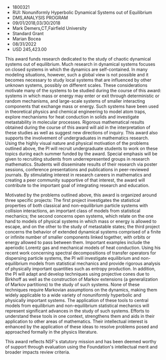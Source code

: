 
* 1800321
* RUI: Nonuniformly Hyperbolic Dynamical Systems out of Equilibrium
* DMS,ANALYSIS PROGRAM
* 09/01/2018,03/30/2018
* Mark Demers,CT,Fairfield University
* Standard Grant
* Marian Bocea
* 08/31/2022
* USD 245,423.00

This award funds research dedicated to the study of chaotic dynamical systems
out of equilibrium. Much research in dynamical systems focuses on closed systems
in which the dynamics are self-contained. In many modeling situations, however,
such a global view is not possible and it becomes necessary to study local
systems that are influenced by other unknown systems, possibly on different
scales. These considerations motivate many of the systems to be studied during
the course of this award: systems in which mass or energy may enter or exit
through deterministic or random mechanisms, and large-scale systems of smaller
interacting components that exchange mass or energy. Such systems have been used
in theoretical physics and chemical engineering to model atom traps, explore
mechanisms for heat conduction in solids and investigate metastability in
molecular processes. Rigorous mathematical results obtained during the course of
this award will aid in the interpretation of these studies as well as suggest
new directions of inquiry. This award also supports the involvement of
undergraduates in mathematics research. Using the highly visual nature and
physical motivation of the problems outlined above, the PI will recruit
undergraduate students to work on these topics during each summer funded by the
award. Special emphasis will be given to recruiting students from
underrepresented groups in research mathematics. Students will disseminate
results of their research via poster sessions, conference presentations and
publications in peer-reviewed journals. By stimulating interest in research
careers in mathematics and creating a peer community supportive of that
interest, the award will contribute to the important goal of integrating
research and education.

Motivated by the problems outlined above, this award is organized around three
specific projects: The first project investigates the statistical properties of
both classical and non-equilibrium particle systems with collision interactions,
an important class of models from statistical mechanics; the second concerns
open systems, which relate on the one hand to models of physical systems in
which mass or energy is allowed to escape, and on the other to the study of
metastable states; the third project concerns the behavior of extended dynamical
systems comprised of a finite or infinite number of smaller components linked
together, with orbits or energy allowed to pass between them. Important examples
include the aperiodic Lorentz gas and mechanical models of heat conduction.
Using his recent work concerning spectral decompositions of transfer operators
for dispersing particle systems, the PI will investigate equilibrium and non-
equilibrium models from statistical mechanics and provide rigorous analysis of
physically important quantities such as entropy production. In addition, the PI
will adapt and develop techniques using projective cones due to Birkhoff as well
as the construction of Markov extensions (a generalization of Markov partitions)
to the study of such systems. None of these techniques require Markovian
assumptions on the dynamics, making them widely applicable to a wide variety of
nonuniformly hyperbolic and physically important systems. The application of
these tools to central models from equilibrium and non-equilibrium statistical
mechanics will represent significant advances in the study of such systems.
Efforts to understand these tools in one context, strengthens them and aids in
their application to other areas of mathematics. Their intellectual interest is
enhanced by the application of these ideas to resolve problems posed and
approached formally in the physics literature.

This award reflects NSF's statutory mission and has been deemed worthy of
support through evaluation using the Foundation's intellectual merit and broader
impacts review criteria.
